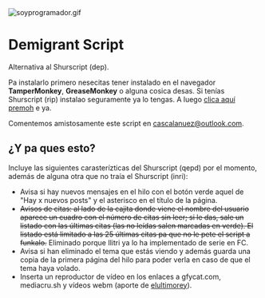 <img alt="soyprogramador.gif" src="https://github.com/cerdosaurio/demigrantscript/blob/master/soyprogramador.gif">

Demigrant Script
================

Alternativa al Shurscript (dep).

Pa instalarlo primero nesecitas tener instalado en el navegador **TamperMonkey**, **GreaseMonkey** o alguna cosica desas. Si tenías Shurscript (rip) instalao seguramente ya lo tengas. A luego [clica aquí premoh](https://github.com/cerdosaurio/demigrantscript/raw/master/demigrantscript.user.js) e ya.

Comentemos amistosamente este script en [cascalanuez@outlook.com](mailto:cascalanuez@outlook.com).

<h2>¿Y pa ques esto?</h2>

Incluye las siguientes carasterízticas del Shurscript (qepd) por el momento, además de alguna otra que no traía el Shurscript (inri):

* Avisa si hay nuevos mensajes en el hilo con el botón verde aquel de "Hay x nuevos posts" y el asterisco en el título de la página.
* ~~Avisos de citas: al lado de la cajita donde viene el nombre del usuario aparece un cuadro con el número de citas sin leer; si le das, sale un listado con las últimas citas (las no leídas salen marcadas en verde). El listado está limitado a las 25 últimas citas pa que no le pete el script a funkalo.~~ Eliminado porque Ilitri ya lo ha implementado de serie en FC.
* Avisa si han eliminado el tema que estás viendo y además guarda una copia de la primera página del hilo para poder verla en caso de que el tema haya volado.
* Inserta un reproductor de vídeo en los enlaces a gfycat.com, mediacru.sh y vídeos webm (aporte de [elultimorey](https://github.com/elultimorey)).
